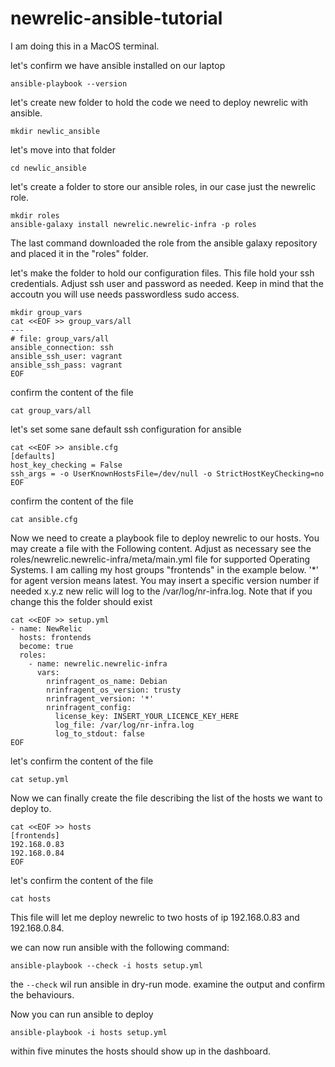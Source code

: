 # newrelic-ansible-tutorial

I am doing this in a MacOS terminal.


let's confirm we have ansible installed on our laptop
```
ansible-playbook --version
```

let's create new folder to hold the code we need to deploy newrelic with ansible.
```
mkdir newlic_ansible
```

let's move into that folder
```
cd newlic_ansible
```

let's create a folder to store our ansible roles, in our case just the newrelic role.
```
mkdir roles
ansible-galaxy install newrelic.newrelic-infra -p roles 
```
The last command downloaded the role from the ansible galaxy repository and placed it in the "roles" folder.

let's make the folder to hold our configuration files.
This file hold your ssh credentials. Adjust ssh user and password as needed. Keep in mind that the accoutn you will use needs passwordless sudo access.

```
mkdir group_vars
cat <<EOF >> group_vars/all
---
# file: group_vars/all
ansible_connection: ssh
ansible_ssh_user: vagrant
ansible_ssh_pass: vagrant
EOF
```
confirm the content of the file
```
cat group_vars/all
```
let's set some sane default ssh configuration for ansible
```
cat <<EOF >> ansible.cfg
[defaults]
host_key_checking = False
ssh_args = -o UserKnownHostsFile=/dev/null -o StrictHostKeyChecking=no
EOF
```
confirm the content of the file
```
cat ansible.cfg
```

Now we need to create a playbook file to deploy newrelic to our hosts.
You may create a file with the Following content. Adjust as necessary
see the roles/newrelic.newrelic-infra/meta/main.yml file for supported Operating Systems.
I am calling my host groups "frontends" in the example below.
'*' for agent version means latest. You may insert a specific version number if needed x.y.z
new relic will log to the /var/log/nr-infra.log. Note that if you change this the folder should exist

```
cat <<EOF >> setup.yml
- name: NewRelic
  hosts: frontends
  become: true
  roles:
    - name: newrelic.newrelic-infra
      vars:
        nrinfragent_os_name: Debian 
        nrinfragent_os_version: trusty
        nrinfragent_version: '*'
        nrinfragent_config:
          license_key: INSERT_YOUR_LICENCE_KEY_HERE
          log_file: /var/log/nr-infra.log
          log_to_stdout: false
EOF
```
let's confirm the content of the file
```
cat setup.yml
```

Now we can finally create the file describing the list of the hosts we want to deploy to.
```
cat <<EOF >> hosts
[frontends]
192.168.0.83
192.168.0.84
EOF
```
let's confirm the content of the file
```
cat hosts
```

This file will let me deploy newrelic to two hosts of ip 192.168.0.83 and 192.168.0.84.

we can now run ansible with the following command:

```
ansible-playbook --check -i hosts setup.yml
```

the `--check` wil run ansible in dry-run mode.
examine the output and confirm the behaviours.

Now you can run ansible to deploy

```
ansible-playbook -i hosts setup.yml
```
within five minutes the hosts should show up in the dashboard.
